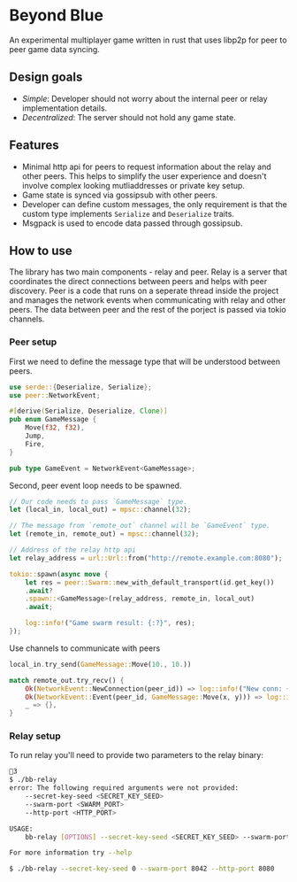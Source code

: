 # Beyond Blue
An experimental multiplayer game written in rust that uses libp2p for peer to peer game data syncing.

## Design goals
* *Simple*: Developer should not worry about the internal peer or relay implementation details.
* *Decentralized*: The server should not hold any game state.

## Features
* Minimal http api for peers to request information about the relay and other peers. This helps to simplify the user experience and doesn't involve complex looking mutliaddresses or private key setup.
* Game state is synced via gossipsub with other peers.
* Developer can define custom messages, the only requirement is that the custom type implements `Serialize` and `Deserialize` traits.
* Msgpack is used to encode data passed through gossipsub.

## How to use
The library has two main components - relay and peer. Relay is a server that coordinates the direct connections between peers and helps with peer discovery. Peer is a code that runs on a seperate thread inside the project and manages the network events when communicating with relay and other peers. The data between peer and the rest of the porject is passed via tokio channels.

### Peer setup
First we need to define the message type that will be understood between peers.

```rust
use serde::{Deserialize, Serialize};
use peer::NetworkEvent;

#[derive(Serialize, Deserialize, Clone)]
pub enum GameMessage {
    Move(f32, f32),
    Jump,
    Fire,
}

pub type GameEvent = NetworkEvent<GameMessage>;
```

Second, peer event loop needs to be spawned.

```rust
// Our code needs to pass `GameMessage` type.
let (local_in, local_out) = mpsc::channel(32);

// The message from `remote_out` channel will be `GameEvent` type.
let (remote_in, remote_out) = mpsc::channel(32);

// Address of the relay http api
let relay_address = url::Url::from("http://remote.example.com:8080");

tokio::spawn(async move {
    let res = peer::Swarm::new_with_default_transport(id.get_key())
	.await?
	.spawn::<GameMessage>(relay_address, remote_in, local_out)
	.await;

    log::info!("Game swarm result: {:?}", res);
});
```

Use channels to communicate with peers

```rust
local_in.try_send(GameMessage::Move(10., 10.))

match remote_out.try_recv() {
	Ok(NetworkEvent::NewConnection(peer_id)) => log::info!("New conn: {}", peer_id),
	Ok(NetworkEvent::Event(peer_id, GameMessage::Move(x, y))) => log::info!("peer {} moved to x:{} y:{}", peer_id, x, y),
	_ => {},
}
```

### Relay setup
To run relay you'll need to provide two parameters to the relay binary: 
```sh
3
$ ./bb-relay
error: The following required arguments were not provided:
    --secret-key-seed <SECRET_KEY_SEED>
    --swarm-port <SWARM_PORT>
    --http-port <HTTP_PORT>

USAGE:
    bb-relay [OPTIONS] --secret-key-seed <SECRET_KEY_SEED> --swarm-port <SWARM_PORT> --http-port <HTTP_PORT>

For more information try --help

$ ./bb-relay --secret-key-seed 0 --swarm-port 8042 --http-port 8080
```

